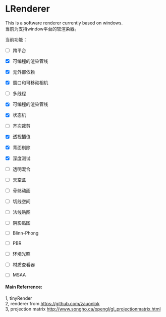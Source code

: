 # LRenderer
This is a software renderer currently based on windows.  
当前为支持window平台的软渲染器。  

当前功能：  


- [ ] 跨平台  
- [x] 可编程的渲染管线  
- [x] 无外部依赖  
- [x] 窗口和可移动相机  
- [ ] 多线程  
- [x] 可编程的渲染管线  
- [x] 状态机    
- [ ] 齐次裁剪  
- [x] 透视插值  
- [x] 背面剔除   
- [x] 深度测试  
- [ ] 透明混合  
- [ ] 天空盒  
- [ ] 骨骼动画  
- [ ] 切线空间  
- [ ] 法线贴图  
- [ ] 阴影贴图  
- [ ] Blinn-Phong  
- [ ] PBR  
- [ ] 环境光照  
- [ ] 材质查看器
- [ ] MSAA



#### Main Referrence:
1, tinyRender  
2, renderer from https://github.com/zauonlok  
3, projection matrix http://www.songho.ca/opengl/gl_projectionmatrix.html  

